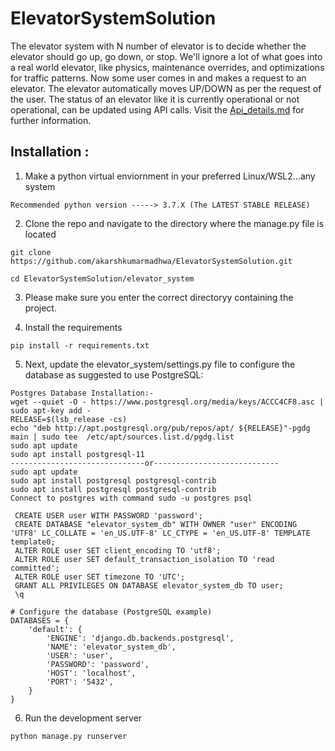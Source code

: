 # ElevatorSystemSolution

The elevator system with N number of elevator is to decide whether the elevator should go up, go down, or stop. We'll ignore a lot of what goes into a real world elevator, like physics, maintenance overrides, and optimizations for traffic patterns. Now some user comes in and makes a request to an elevator. The elevator automatically moves UP/DOWN as per the request of the user. The status of an elevator like it is currently operational or not operational, can be updated using API calls. Visit the [Api_details.md](https://github.com/akarshkumarmadhwa/ElevatorSystemSolution/blob/main/elevator_system/Api_details.md) for further information.

## Installation : 
1. Make a python virtual enviornment in your preferred Linux/WSL2...any system
```
Recommended python version -----> 3.7.X (The LATEST STABLE RELEASE)
```

2. Clone the repo and navigate to the directory where the manage.py file is located
```
git clone https://github.com/akarshkumarmadhwa/ElevatorSystemSolution.git
```
```
cd ElevatorSystemSolution/elevator_system
```

3. Please make sure you enter the correct directoryy containing the project.

4. Install the requirements
```
pip install -r requirements.txt
```
5. Next, update the elevator_system/settings.py file to configure the database as suggested to use PostgreSQL:
```
Postgres Database Installation:-
wget --quiet -O - https://www.postgresql.org/media/keys/ACCC4CF8.asc | sudo apt-key add -
RELEASE=$(lsb_release -cs)
echo "deb http://apt.postgresql.org/pub/repos/apt/ ${RELEASE}"-pgdg main | sudo tee  /etc/apt/sources.list.d/pgdg.list
sudo apt update
sudo apt install postgresql-11
------------------------------or----------------------------
sudo apt update
sudo apt install postgresql postgresql-contrib
sudo apt install postgresql postgresql-contrib
Connect to postgres with command sudo -u postgres psql

 CREATE USER user WITH PASSWORD 'password';
 CREATE DATABASE "elevator_system_db" WITH OWNER "user" ENCODING 'UTF8' LC_COLLATE = 'en_US.UTF-8' LC_CTYPE = 'en_US.UTF-8' TEMPLATE template0;
 ALTER ROLE user SET client_encoding TO 'utf8';
 ALTER ROLE user SET default_transaction_isolation TO 'read committed';
 ALTER ROLE user SET timezone TO 'UTC';
 GRANT ALL PRIVILEGES ON DATABASE elevator_system_db TO user;
 \q

# Configure the database (PostgreSQL example)
DATABASES = {
    'default': {
        'ENGINE': 'django.db.backends.postgresql',
        'NAME': 'elevator_system_db',
        'USER': 'user',
        'PASSWORD': 'password',
        'HOST': 'localhost',
        'PORT': '5432',
    }
}

```
6. Run the development server
```
python manage.py runserver
```
